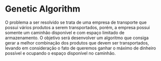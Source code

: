 # Genetic Algorithm

O problema a ser resolvido se trata de uma empresa de transporte que possui vários produtos a serem transportados, porém, a empresa possui somente um caminhão disponível e com espaço limitado de armazenamento. O objetivo será desenvolver um algoritmo que consiga gerar a melhor combinação dos produtos que devem ser transportados, levando em consideração o fato de queremos ganhar o máximo de dinheiro possível e ocupando o espaço disponível no caminhão.